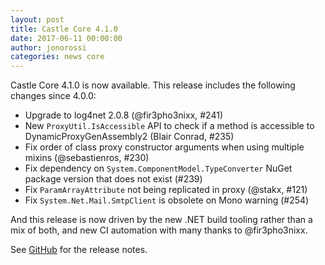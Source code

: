 ```yaml
---
layout: post
title: Castle Core 4.1.0
date: 2017-06-11 00:00:00
author: jonorossi
categories: news core
---
```

Castle Core 4.1.0 is now available. This release includes the following changes since 4.0.0:

- Upgrade to log4net 2.0.8 (@fir3pho3nixx, #241)
- New `ProxyUtil.IsAccessible` API to check if a method is accessible to DynamicProxyGenAssembly2 (Blair Conrad, #235)
- Fix order of class proxy constructor arguments when using multiple mixins (@sebastienros, #230)
- Fix dependency on `System.ComponentModel.TypeConverter` NuGet package version that does not exist (#239)
- Fix `ParamArrayAttribute` not being replicated in proxy (@stakx, #121)
- Fix `System.Net.Mail.SmtpClient` is obsolete on Mono warning (#254)

And this release is now driven by the new .NET build tooling rather than a mix of both, and new CI automation with
many thanks to @fir3pho3nixx.

See [GitHub][github-release] for the release notes.

[github-release]: https://github.com/castleproject/Core/releases/tag/v4.1.0
